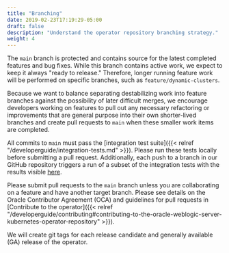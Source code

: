 ```yaml
---
title: "Branching"
date: 2019-02-23T17:19:29-05:00
draft: false
description: "Understand the operator repository branching strategy."
weight: 4
---
```


The `main` branch is protected and contains source for the latest completed features and bug fixes.  While this branch contains active work, we expect to keep it always "ready to release."  Therefore, longer running feature work will be performed on specific branches, such as `feature/dynamic-clusters`.

Because we want to balance separating destabilizing work into feature branches against the possibility of later difficult merges, we encourage developers working on features to pull out any necessary refactoring or improvements that are general purpose into their own shorter-lived branches and create pull requests to `main` when these smaller work items are completed.

All commits to `main` must pass the [integration test suite]({{< relref "/developerguide/integration-tests.md" >}}).  Please run these tests locally before submitting a pull request.  Additionally, each push to a branch in our GitHub repository triggers a run of a subset of the integration tests with the results visible [here](http://build.weblogick8s.org:8080/job/weblogic-kubernetes-operator-quicktest/).

Please submit pull requests to the `main` branch unless you are collaborating on a feature and have another target branch.  Please see details on the Oracle Contributor Agreement (OCA) and guidelines for pull requests in [Contribute to the operator]({{< relref "/developerguide/contributing#contributing-to-the-oracle-weblogic-server-kubernetes-operator-repository" >}}).

We will create git tags for each release candidate and generally available (GA) release of the operator.

